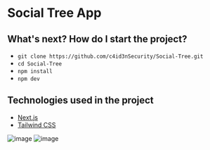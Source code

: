 # Social Tree App

## What's next? How do I start the project?

- `git clone https://github.com/c4id3nSecurity/Social-Tree.git`
- `cd Social-Tree`
- `npm install`
- `npm dev`

## Technologies used in the project

- [Next.js](https://nextjs.org)
- [Tailwind CSS](https://tailwindcss.com)


![image](https://github.com/c4id3nSecurity/Social-Tree/assets/137456612/a9413406-7794-4fd5-86ad-89da8f998973)
![image](https://github.com/c4id3nSecurity/Social-Tree/assets/137456612/e2cfc01c-66e7-447b-bb52-d76a67ce0064)

